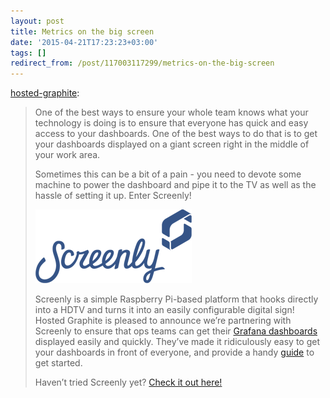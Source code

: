 ```yaml
---
layout: post
title: Metrics on the big screen
date: '2015-04-21T17:23:23+03:00'
tags: []
redirect_from: /post/117003117299/metrics-on-the-big-screen
---
```

[hosted-graphite](http://blog.hostedgraphite.com/post/117001786117/metrics-on-the-big-screen):

> One of the best ways to ensure your whole team knows what your technology is doing is to ensure that everyone has quick and easy access to your dashboards. One of the best ways to do that is to get your dashboards displayed on a giant screen right in the middle of your work area.   
>   
> Sometimes this can be a bit of a pain - you need to devote some machine to power the dashboard and pipe it to the TV as well as the hassle of setting it up. Enter Screenly!
> 
> ![image](/tumblr_files/tumblr_inline_nmr13oDHr61rwljgd_540.webp)
> 
>   
> 
> Screenly is a simple Raspberry Pi-based platform that hooks directly into a HDTV and turns it into an easily configurable digital sign! Hosted Graphite is pleased to announce we’re partnering with Screenly to ensure that ops teams can get their [Grafana dashboards](https://www.hostedgraphite.com/hosted-grafana/) displayed easily and quickly. They’ve made it ridiculously easy to get your dashboards in front of everyone, and provide a handy [guide](http://www.screenlyapp.com/use-cases/dashboard/hostedgraphite.html) to get started.  
>   
> Haven’t tried Screenly yet? [Check it out here!](https://login.screenlyapp.com/signup)
